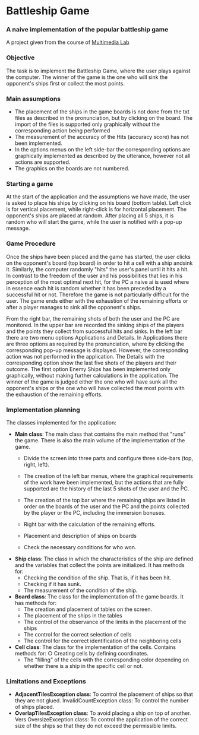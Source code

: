 # Battleship Game 

### A naive implementation of the popular battleship game

A project given from the course of [Multimedia Lab](http://www.medialab.ntua.gr/main.html)

### Objective
The task  is to implement the Battleship Game, where the user plays against the computer. The winner of the game is the one who will sink the opponent's ships first or collect the most points.

### Main assumptions 

* The placement of the ships in the game boards is not done from the
txt files as described in the pronunciation, but by clicking on the board. The import of the files is supported only graphically without the corresponding action being performed
* The measurement of the accuracy of the Hits (accuracy score) has not been implemented.
* In the options menus on the left side-bar the corresponding
options are graphically implemented as described by the utterance, however not all
actions are supported.
* The graphics on the boards are not numbered.

### Starting a game
At the start of the application and the assumptions we have made, the user is asked to place his ships by clicking on his board (bottom table). Left click is for vertical placement, while right-click is for horizontal placement. The opponent's ships are placed at random. After placing all 5 ships, it is random who will start the game, while the user is notified with a pop-up message.

### Game Procedure
Once the ships have been placed and the game has started, the user clicks on the opponent's board (top board) in order to hit a cell with a ship andsink it. Similarly, the computer randomly "hits" the user's panel until it hits a hit. In contrast to the freedom of the user and his possibilities that lies in his perception of the most optimal next hit, for the PC a naive ai is used where in essence each hit is random whether it has been preceded by a successful hit or not. Therefore the game is not particularly difficult for the user. The game ends either with the exhaustion of the remaining efforts or after a player manages to sink all the opponent's ships.

From the right bar, the remaining shots of both the user and the PC are monitored. In the upper bar are recorded the sinking ships of the players and the points they collect from successful hits and sinks. In the left bar there are two menu options Applications and Details. In Applications there are three options as required by the pronunciation, where by clicking the corresponding pop-up message is displayed. However, the corresponding action was not performed in the application. The Details with the corresponding option show the last five shots of the players and their outcome. The first option Enemy Ships has been implemented only graphically, without making further calculations in the application.
The winner of the game is judged either the one who will have sunk all the opponent's ships or the one who will have collected the most points with the exhaustion of the remaining efforts.

### Implementation planning

The classes implemented for the application:
* **Main class**: The main class that contains the main method that "runs" the game.
There is also the main volume of the implementation of the game.
  * Divide the screen into three parts and configure three side-bars (top,
right, left).
 
  * The creation of the left bar menus, where the graphical requirements of the work have been implemented, but the actions that are fully supported are the history of the last 5 shots of the user and the PC.
  * The creation of the top bar where the remaining ships are listed in order on the boards of the user and the PC and the points collected by the player or the PC, including the immersion bonuses.
  * Right bar with the calculation of the remaining efforts.
  * Placement and description of ships on boards
  * Check the necessary conditions for who won.
* **Ship class**: The class in which the characteristics of the ship are defined and the variables that collect the points are initialized. It has methods for:
  * Checking the condition of the ship. That is, if it has been hit.
  * Checking if it has sunk.
  * The measurement of the condition of the ship.
* **Board class**: The class for the implementation of the game boards. It has methods for:
  * The creation and placement of tables on the screen.
  * The placement of the ships in the tables
  * The control of the observance of the limits in the placement of the ships
  * The control for the correct selection of cells
  * The control for the correct identification of the neighboring cells
* **Cell class**: The class for the implementation of the cells. Contains methods for:
○ Creating cells by defining coordinates.
  * The "filling" of the cells with the corresponding color depending on whether there is a ship in the specific cell or not.

### Limitations and Exceptions
*  **AdjacentTilesException class**: To control the placement of ships so that they are not glued.
InvalidCountException  class: To control the number of ships placed.
*  **OverlapTilesException class**: To avoid placing a ship on top of another.
Vers  OversizeException class: To control the application of the correct size of the ships so that they do not exceed the permissible limits.













